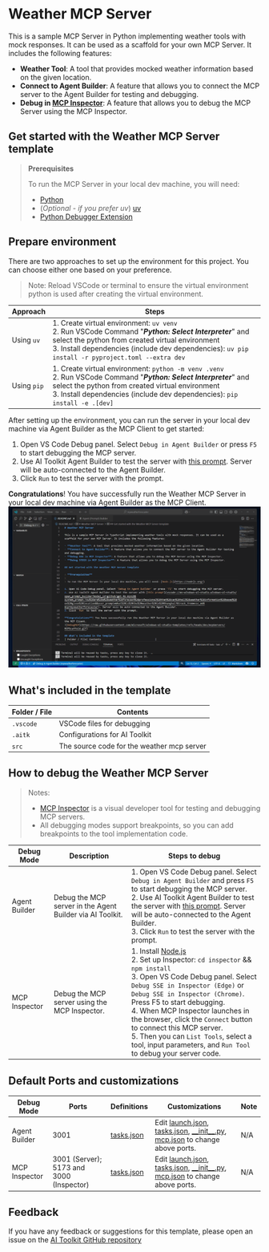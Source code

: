 # Weather MCP Server

This is a sample MCP Server in Python implementing weather tools with mock responses. It can be used as a scaffold for your own MCP Server. It includes the following features: 

- **Weather Tool**: A tool that provides mocked weather information based on the given location.
- **Connect to Agent Builder**: A feature that allows you to connect the MCP server to the Agent Builder for testing and debugging.
- **Debug in [MCP Inspector](https://github.com/modelcontextprotocol/inspector)**: A feature that allows you to debug the MCP Server using the MCP Inspector.

## Get started with the Weather MCP Server template

> **Prerequisites**
>
> To run the MCP Server in your local dev machine, you will need:
>
> - [Python](https://www.python.org/)
> - (*Optional - if you prefer uv*) [uv](https://github.com/astral-sh/uv)
> - [Python Debugger Extension](https://marketplace.visualstudio.com/items?itemName=ms-python.debugpy)

## Prepare environment

There are two approaches to set up the environment for this project. You can choose either one based on your preference.

> Note: Reload VSCode or terminal to ensure the virtual environment python is used after creating the virtual environment.

| Approach | Steps |
| -------- | ----- |
| Using `uv` | 1. Create virtual environment: `uv venv` <br>2. Run VSCode Command "***Python: Select Interpreter***" and select the python from created virtual environment <br>3. Install dependencies (include dev dependencies): `uv pip install -r pyproject.toml --extra dev` |
| Using `pip` | 1. Create virtual environment: `python -m venv .venv` <br>2. Run VSCode Command "***Python: Select Interpreter***" and select the python from created virtual environment<br>3. Install dependencies (include dev dependencies): `pip install -e .[dev]` | 

After setting up the environment, you can run the server in your local dev machine via Agent Builder as the MCP Client to get started:
1. Open VS Code Debug panel. Select `Debug in Agent Builder` or press `F5` to start debugging the MCP server.
2. Use AI Toolkit Agent Builder to test the server with [this prompt](vscode://ms-windows-ai-studio.windows-ai-studio/open_prompt_builder?model_id=github/gpt-4o-mini&system_prompt=You%20are%20a%20weather%20forecast%20professional%20that%20can%20tell%20weather%20information%20based%20on%20given%20location&user_prompt=What%20is%20the%20weather%20in%20Shanghai?&track_from=vsc_md&mcp=spotify_play_music). Server will be auto-connected to the Agent Builder.
3. Click `Run` to test the server with the prompt.

**Congratulations**! You have successfully run the Weather MCP Server in your local dev machine via Agent Builder as the MCP Client.
![DebugMCP](https://raw.githubusercontent.com/microsoft/windows-ai-studio-templates/refs/heads/dev/mcpServers/mcp_debug.gif)

## What's included in the template

| Folder / File| Contents                                     |
| ------------ | -------------------------------------------- |
| `.vscode`    | VSCode files for debugging                   |
| `.aitk`      | Configurations for AI Toolkit                |
| `src`        | The source code for the weather mcp server   |

## How to debug the Weather MCP Server

> Notes:
> - [MCP Inspector](https://github.com/modelcontextprotocol/inspector) is a visual developer tool for testing and debugging MCP servers.
> - All debugging modes support breakpoints, so you can add breakpoints to the tool implementation code.

| Debug Mode | Description | Steps to debug |
| ---------- | ----------- | --------------- |
| Agent Builder | Debug the MCP server in the Agent Builder via AI Toolkit. | 1. Open VS Code Debug panel. Select `Debug in Agent Builder` and press `F5` to start debugging the MCP server.<br>2. Use AI Toolkit Agent Builder to test the server with [this prompt](vscode://ms-windows-ai-studio.windows-ai-studio/open_prompt_builder?model_id=github/gpt-4o-mini&system_prompt=You%20are%20a%20weather%20forecast%20professional%20that%20can%20tell%20weather%20information%20based%20on%20given%20location&user_prompt=What%20is%20the%20weather%20in%20Shanghai?&track_from=vsc_md&mcp=spotify_play_music). Server will be auto-connected to the Agent Builder.<br>3. Click `Run` to test the server with the prompt. |
| MCP Inspector | Debug the MCP server using the MCP Inspector. | 1. Install [Node.js](https://nodejs.org/)<br> 2. Set up Inspector: `cd inspector` && `npm install` <br> 3. Open VS Code Debug panel. Select `Debug SSE in Inspector (Edge)` or `Debug SSE in Inspector (Chrome)`. Press F5 to start debugging.<br> 4. When MCP Inspector launches in the browser, click the `Connect` button to connect this MCP server.<br> 5. Then you can `List Tools`, select a tool, input parameters, and `Run Tool` to debug your server code.<br> |

## Default Ports and customizations

| Debug Mode | Ports | Definitions | Customizations | Note |
| ---------- | ----- | ------------ | -------------- |-------------- |
| Agent Builder | 3001 | [tasks.json](.vscode/tasks.json) | Edit [launch.json](.vscode/launch.json), [tasks.json](.vscode/tasks.json), [\_\_init\_\_.py](src/__init__.py), [mcp.json](.aitk/mcp.json) to change above ports. | N/A |
| MCP Inspector | 3001 (Server); 5173 and 3000 (Inspector) | [tasks.json](.vscode/tasks.json) | Edit [launch.json](.vscode/launch.json), [tasks.json](.vscode/tasks.json), [\_\_init\_\_.py](src/__init__.py), [mcp.json](.aitk/mcp.json) to change above ports.| N/A |

## Feedback

If you have any feedback or suggestions for this template, please open an issue on the [AI Toolkit GitHub repository](https://github.com/microsoft/vscode-ai-toolkit/issues)